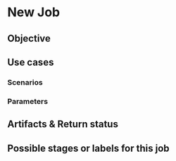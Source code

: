 # New Job
<!-- Title should respect this syntax [New job] - {jobname} -->
<!-- Sample of usage of this template ➡️  https://gitlab.com/r2devops/hub/-/issues/111 -->

## Objective
<!-- Summarize concisely the objective expected by this job -->
<!-- Identify clearly the benefits will help the community to contribute on your job -->

## Use cases

### Scenarios
<!-- Using the Gherkin syntax (see https://cucumber.io/docs/gherkin/reference/)
describe several scenarios of the job working. The scenario must include at
least 3 parts :

* Given: Steps used to describe the initial context of the system.
* When:  Steps used to describe an event, or an action.
* Then:  Steps used to describe an expected outcome, or result.

Example for Gitlab release creation job:

Scenario: With a `CHANGELOG.md` file
* Given there is a `CHANGELOG.md` file in repository
* When the job is run on a pipeline on default branch
* Then a new Gitlab release is created using:
    * `name`, `description`, `milestones`, `assets:links` from `CHANGELOG.md`
    * `tag_name` from `name`
    * `ref` from `$CI_COMMIT_SHA`
-->

### Parameters
<!-- Describe here the parameters of the job. Example for Gitlab release
creation job:

| Name | Mandatory to create release ? | Default | How to get it ? |
| ---- | ----------------------------- | ------- | --------------- |
| `name` | yes | if `CHANGELOG.md` exists: from this file. Else, use the current date and commit SHA | Parse `CHANGELOG.md`. Else, use `YYYY-MM-DD.$CI_COMMIT_SHORT_SHA` |
| `tag_name` | yes | same as `name` | get value set to `name` |
| `ref` | yes | current commit | use Gitlab variable `$CI_COMMIT_SHA` |
| `description` | no | get it from `CHANGELOG.md` if it exists | parse `CHANGELOG.md` |
| `milestones` | no | get it from `CHANGELOG.md` if it exists | parse `CHANGELOG.md` |
| `assets:links` | no | get it from `CHANGELOG.md` if it exists | parse `CHANGELOG.md` |
-->



## Artifacts & Return status
<!--
List the artifacts expected by this job and the return status in these cases
- **When success:**
- **When failed:**

Describe how artifacts will be integrated on platform
Relevant screenshots or logs can be provided - please use code blocks (```) to format console output,
logs, and code as it's very hard to read otherwise.
-->

## Possible stages or labels for this job
<!-- Identify Stages and Labels available by checking [the documentation](https://r2devops.io/jobs/) -->
